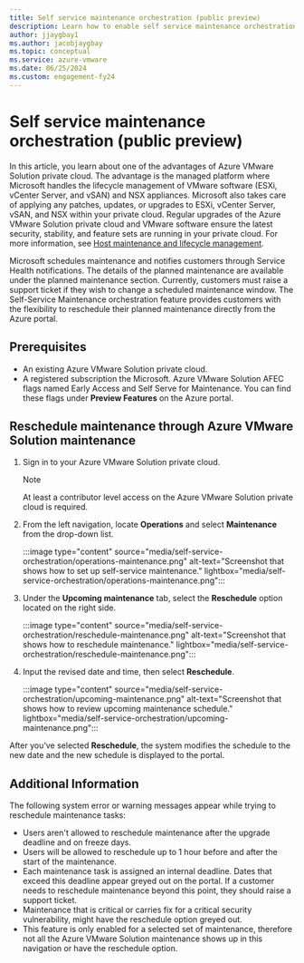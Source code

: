 ```yaml
---
title: Self service maintenance orchestration (public preview)
description: Learn how to enable self service maintenance orchestration.
author: jjaygbay1
ms.author: jacobjaygbay
ms.topic: conceptual
ms.service: azure-vmware
ms.date: 06/25/2024
ms.custom: engagement-fy24
---
```


# Self service maintenance orchestration (public preview)

In this article, you learn about one of the advantages of Azure VMware Solution private cloud. The advantage is the managed platform where Microsoft handles the lifecycle management of VMware software (ESXi, vCenter Server, and vSAN) and NSX appliances. Microsoft also takes care of applying any patches, updates, or upgrades to ESXi, vCenter Server, vSAN, and NSX within your private cloud. 
Regular upgrades of the Azure VMware Solution private cloud and VMware software ensure the latest security, stability, and feature sets are running in your private cloud. For more information, see [Host maintenance and lifecycle management](architecture-private-clouds.md).

Microsoft schedules maintenance and notifies customers through Service Health notifications. The details of the planned maintenance are available under the planned maintenance section. Currently, customers must raise a support ticket if they wish to change a scheduled maintenance window.
The Self-Service Maintenance orchestration feature provides customers with the flexibility to reschedule their planned maintenance directly from the Azure portal.

## Prerequisites

- An existing Azure VMware Solution private cloud.
- A registered subscription the Microsoft. Azure VMware Solution AFEC flags named Early Access and Self Serve for Maintenance. You can find these flags under **Preview Features** on the Azure portal.
 
## Reschedule maintenance through Azure VMware Solution maintenance

1. Sign in to your Azure VMware Solution private cloud.
 
    >[!Note]
    > At least a contributor level access on the Azure VMware Solution private cloud is required.

1. From the left navigation, locate **Operations** and select **Maintenance** from the drop-down list.

    :::image type="content" source="media/self-service-orchestration/operations-maintenance.png" alt-text="Screenshot that shows how to set up self-service maintenance." lightbox="media/self-service-orchestration/operations-maintenance.png":::
    
1. Under the **Upcoming maintenance** tab, select the **Reschedule** option located on the right side.

     :::image type="content" source="media/self-service-orchestration/reschedule-maintenance.png" alt-text="Screenshot that shows how to reschedule maintenance." lightbox="media/self-service-orchestration/reschedule-maintenance.png":::

      
 
1. Input the revised date and time, then select **Reschedule**. 
    
      :::image type="content" source="media/self-service-orchestration/upcoming-maintenance.png" alt-text="Screenshot that shows how to review upcoming maintenance schedule." lightbox="media/self-service-orchestration/upcoming-maintenance.png":::
 
 After you’ve selected **Reschedule**, the system modifies the schedule to the new date and the new schedule is displayed to the portal.

## Additional Information
The following system error or warning messages appear while trying to reschedule maintenance tasks:

 - Users aren't allowed to reschedule maintenance after the upgrade deadline and on freeze days.
 - Users will be allowed to reschedule up to 1 hour before and after the start of the maintenance. 
 - Each maintenance task is assigned an internal deadline. Dates that exceed this deadline appear greyed out on the portal. If a customer needs to reschedule maintenance beyond this point, they should raise a support ticket.
 - Maintenance that is critical or carries fix for a critical security vulnerability, might have the reschedule option greyed out.
 - This feature is only enabled for a selected set of maintenance, therefore not all the Azure VMware Solution maintenance shows up in this navigation or have the reschedule option.